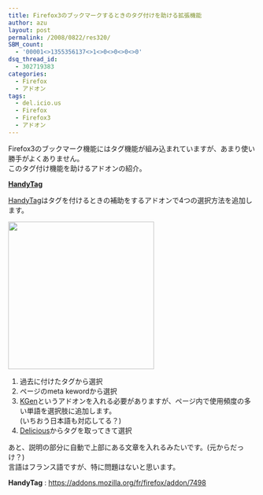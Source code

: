 ```yaml
---
title: Firefox3のブックマークするときのタグ付けを助ける拡張機能
author: azu
layout: post
permalink: /2008/0822/res320/
SBM_count:
  - '00001<>1355356137<>1<>0<>0<>0<>0'
dsq_thread_id:
  - 302719383
categories:
  - Firefox
  - アドオン
tags:
  - del.icio.us
  - Firefox
  - Firefox3
  - アドオン
---
```

Firefox3のブックマーク機能にはタグ機能が組み込まれていますが、あまり使い勝手がよくありません。  
このタグ付け機能を助けるアドオンの紹介。

**[HandyTag][1]**

[HandyTag][1]はタグを付けるときの補助をするアドオンで4つの選択方法を追加します。

[<img class="alignnone size-medium wp-image-321" title="cap019" src="http://efcl.infol/wp-content/uploads/2008/08/cap019-296x300.png" alt="" width="296" height="300" />][2]

1.  過去に付けたタグから選択
2.  ページのmeta kewordから選択
3.  [KGen][3]というアドオンを入れる必要がありますが、ページ内で使用頻度の多い単語を選択肢に追加します。  
    (いちおう日本語も対応してる？)
4.  [Delicious][4]からタグを取ってきて選択

あと、説明の部分に自動で上部にある文章を入れるみたいです。(元からだっけ？)  
言語はフランス語ですが、特に問題はないと思います。

**HandyTag**
:   <https://addons.mozilla.org/fr/firefox/addon/7498>

 [1]: https://addons.mozilla.org/fr/firefox/addon/7498
 [2]: http://efcl.infol/wp-content/uploads/2008/08/cap019.png
 [3]: https://addons.mozilla.org/en-US/firefox/addon/4788
 [4]: http://delicious.com/